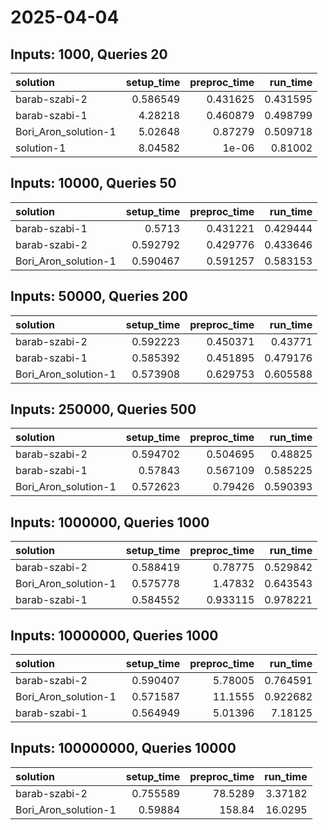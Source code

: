 # 2025-04-04

## Inputs: 1000, Queries 20

| solution             |   setup_time |   preproc_time |   run_time |
|:---------------------|-------------:|---------------:|-----------:|
| barab-szabi-2        |     0.586549 |       0.431625 |   0.431595 |
| barab-szabi-1        |     4.28218  |       0.460879 |   0.498799 |
| Bori_Aron_solution-1 |     5.02648  |       0.87279  |   0.509718 |
| solution-1           |     8.04582  |       1e-06    |   0.81002  |

## Inputs: 10000, Queries 50

| solution             |   setup_time |   preproc_time |   run_time |
|:---------------------|-------------:|---------------:|-----------:|
| barab-szabi-1        |     0.5713   |       0.431221 |   0.429444 |
| barab-szabi-2        |     0.592792 |       0.429776 |   0.433646 |
| Bori_Aron_solution-1 |     0.590467 |       0.591257 |   0.583153 |

## Inputs: 50000, Queries 200

| solution             |   setup_time |   preproc_time |   run_time |
|:---------------------|-------------:|---------------:|-----------:|
| barab-szabi-2        |     0.592223 |       0.450371 |   0.43771  |
| barab-szabi-1        |     0.585392 |       0.451895 |   0.479176 |
| Bori_Aron_solution-1 |     0.573908 |       0.629753 |   0.605588 |

## Inputs: 250000, Queries 500

| solution             |   setup_time |   preproc_time |   run_time |
|:---------------------|-------------:|---------------:|-----------:|
| barab-szabi-2        |     0.594702 |       0.504695 |   0.48825  |
| barab-szabi-1        |     0.57843  |       0.567109 |   0.585225 |
| Bori_Aron_solution-1 |     0.572623 |       0.79426  |   0.590393 |

## Inputs: 1000000, Queries 1000

| solution             |   setup_time |   preproc_time |   run_time |
|:---------------------|-------------:|---------------:|-----------:|
| barab-szabi-2        |     0.588419 |       0.78775  |   0.529842 |
| Bori_Aron_solution-1 |     0.575778 |       1.47832  |   0.643543 |
| barab-szabi-1        |     0.584552 |       0.933115 |   0.978221 |

## Inputs: 10000000, Queries 1000

| solution             |   setup_time |   preproc_time |   run_time |
|:---------------------|-------------:|---------------:|-----------:|
| barab-szabi-2        |     0.590407 |        5.78005 |   0.764591 |
| Bori_Aron_solution-1 |     0.571587 |       11.1555  |   0.922682 |
| barab-szabi-1        |     0.564949 |        5.01396 |   7.18125  |

## Inputs: 100000000, Queries 10000

| solution             |   setup_time |   preproc_time |   run_time |
|:---------------------|-------------:|---------------:|-----------:|
| barab-szabi-2        |     0.755589 |        78.5289 |    3.37182 |
| Bori_Aron_solution-1 |     0.59884  |       158.84   |   16.0295  |